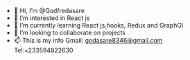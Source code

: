 - 👋 Hi, I’m @Godfredasare
- 👀 I’m interested in React js
- 🌱 I’m currently learning React js,hooks, Redux and GraphGl
- 💞️ I’m looking to collaborate on projects
- 📫 This is my info Gmail: godasare8346@gmail.com Tel:+233594822630

<!---
Godfredasare/Godfredasare is a ✨ special ✨ repository because its `README.md` (this file) appears on your GitHub profile.
You can click the Preview link to take a look at your changes.
--->
